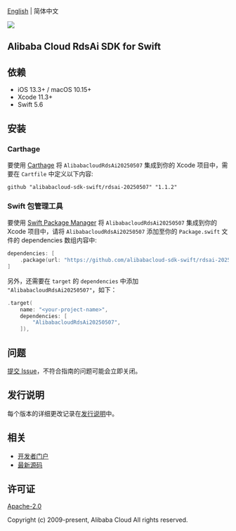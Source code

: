 [English](README.md) | 简体中文

![](https://aliyunsdk-pages.alicdn.com/icons/AlibabaCloud.svg)

## Alibaba Cloud RdsAi SDK for Swift

## 依赖

- iOS 13.3+ / macOS 10.15+
- Xcode 11.3+
- Swift 5.6

## 安装

### Carthage

要使用 [Carthage](https://github.com/Carthage/Carthage) 将 `AlibabacloudRdsAi20250507` 集成到你的 Xcode 项目中，需要在 `Cartfile` 中定义以下内容:

```ogdl
github "alibabacloud-sdk-swift/rdsai-20250507" "1.1.2"
```

### Swift 包管理工具

要使用 [Swift Package Manager](https://swift.org/package-manager/) 将 `AlibabacloudRdsAi20250507` 集成到你的 Xcode 项目中，请将 `AlibabacloudRdsAi20250507` 添加至你的 `Package.swift` 文件的 dependencies 数组内容中:

```swift
dependencies: [
    .package(url: "https://github.com/alibabacloud-sdk-swift/rdsai-20250507.git", from: "1.1.2")
]
```

另外，还需要在 `target` 的 `dependencies` 中添加 `"AlibabacloudRdsAi20250507"`，如下：

```swift
.target(
    name: "<your-project-name>",
    dependencies: [
        "AlibabacloudRdsAi20250507",
    ]),
```

## 问题

[提交 Issue](https://github.com/alibabacloud-sdk-swift/rdsai-20250507/issues/new)，不符合指南的问题可能会立即关闭。

## 发行说明

每个版本的详细更改记录在[发行说明](./ChangeLog.txt)中。

## 相关

* [开发者门户](https://next.api.aliyun.com/home)
* [最新源码](https://github.com/alibabacloud-sdk-swift/rdsai-20250507)

## 许可证

[Apache-2.0](http://www.apache.org/licenses/LICENSE-2.0)

Copyright (c) 2009-present, Alibaba Cloud All rights reserved.
